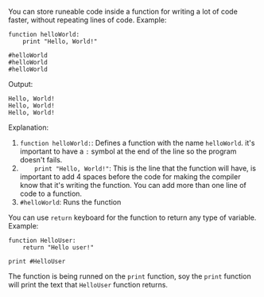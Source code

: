 You can store runeable code inside a function for writing a lot of code faster, without repeating lines of code.
Example:
```
function helloWorld:
    print "Hello, World!"

#helloWorld
#helloWorld
#helloWorld
```
Output:
```
Hello, World!
Hello, World!
Hello, World!
```

Explanation:
1. `function helloWorld:`: Defines a function with the name `helloWorld`. it's important to have a `:` symbol at the end of the line so the program doesn't fails.
2. `    print "Hello, World!"`: This is the line that the function will have, is important to add 4 spaces before the code for making the compiler know that it's writing the function. You can add more than one line of code to a function.
3. `#helloWorld`: Runs the function

You can use `return` keyboard for the function to return any type of variable.
Example:
```
function HelloUser:
    return "Hello user!"

print #HelloUser
```
The function is being runned on the `print` function, soy the `print` function will print the text that `HelloUser` function returns.